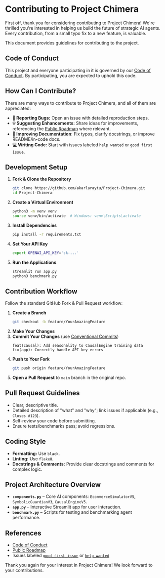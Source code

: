 # Contributing to Project Chimera

First off, thank you for considering contributing to Project Chimera! We're thrilled you're interested in helping us build the future of strategic AI agents. Every contribution, from a small typo fix to a new feature, is valuable.

This document provides guidelines for contributing to the project.

## Code of Conduct

This project and everyone participating in it is governed by our [Code of Conduct](CODE_OF_CONDUCT.md). By participating, you are expected to uphold this code.

## How Can I Contribute?

There are many ways to contribute to Project Chimera, and all of them are appreciated:

* **🐛 Reporting Bugs:** Open an issue with detailed reproduction steps.
* **💡 Suggesting Enhancements:** Share ideas for improvements, referencing the [Public Roadmap](https://github.com/akarlaraytu/Project-Chimera/issues/4) where relevant.
* **📝 Improving Documentation:** Fix typos, clarify docstrings, or improve README/in-code docs.
* **💻 Writing Code:** Start with issues labeled `help wanted` or `good first issue`.

## Development Setup

1. **Fork & Clone the Repository**
    ```bash
    git clone https://github.com/akarlaraytu/Project-Chimera.git
    cd Project-Chimera
    ```

2. **Create a Virtual Environment**
    ```bash
    python3 -m venv venv
    source venv/bin/activate  # Windows: venv\Scripts\activate
    ```

3. **Install Dependencies**
    ```bash
    pip install -r requirements.txt
    ```

4. **Set Your API Key**
    ```bash
    export OPENAI_API_KEY='sk-...'
    ```

5. **Run the Applications**
    ```bash
    streamlit run app.py
    python3 benchmark.py
    ```

## Contribution Workflow

Follow the standard GitHub Fork & Pull Request workflow:

1. **Create a Branch**
    ```bash
    git checkout -b feature/YourAmazingFeature
    ```
2. **Make Your Changes**
3. **Commit Your Changes** (use [Conventional Commits](https://www.conventionalcommits.org/en/v1.0.0/))
    ```
    feat(causal): Add seasonality to CausalEngine training data
    fix(app): Correctly handle API key errors
    ```
4. **Push to Your Fork**
    ```bash
    git push origin feature/YourAmazingFeature
    ```
5. **Open a Pull Request** to `main` branch in the original repo.

## Pull Request Guidelines

* Clear, descriptive title.
* Detailed description of "what" and "why"; link issues if applicable (e.g., `Closes #123`).
* Self-review your code before submitting.
* Ensure tests/benchmarks pass; avoid regressions.

## Coding Style

* **Formatting:** Use `black`.
* **Linting:** Use `flake8`.
* **Docstrings & Comments:** Provide clear docstrings and comments for complex logic.

## Project Architecture Overview

* **`components.py`** – Core AI components: `EcommerceSimulatorV5`, `SymbolicGuardianV3`, `CausalEngineV5`.
* **`app.py`** – Interactive Streamlit app for user interaction.
* **`benchmark.py`** – Scripts for testing and benchmarking agent performance.

## References

* [Code of Conduct](CODE_OF_CONDUCT.md)  
* [Public Roadmap](https://github.com/akarlaraytu/Project-Chimera/issues/4)  
* Issues labeled [`good first issue`](https://github.com/akarlaraytu/Project-Chimera/labels/good%20first%20issue) or [`help wanted`](https://github.com/akarlaraytu/Project-Chimera/labels/help%20wanted)

Thank you again for your interest in Project Chimera! We look forward to your contributions.

